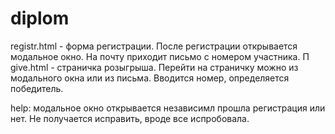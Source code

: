 # diplom
registr.html - форма регистрации. После регистрации открывается модальное окно.
На почту приходит письмо с номером участника. П
give.html - страничка розыгрыша. Перейти на страничку можно из модального окна или из письма. Вводится номер, определяется победитель.

help: модальное окно открывается независимл прошла регистрация или нет. Не получается исправить, вроде все испробовала. 

